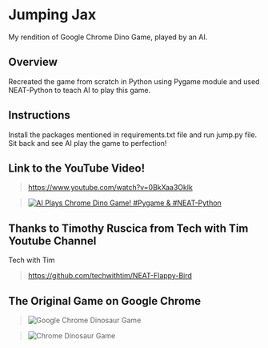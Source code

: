 # Jumping Jax
My rendition of Google Chrome Dino Game, played by an AI.

## Overview
Recreated the game from scratch in Python using Pygame module and used NEAT-Python to teach AI to play this game.

## Instructions
Install the packages mentioned in requirements.txt file and run jump.py file. Sit back and see AI play the game to perfection!

## Link to the YouTube Video!
><https://www.youtube.com/watch?v=0BkXaa3Oklk><br/>

>[![AI Plays Chrome Dino Game! #Pygame & #NEAT-Python](https://makeagif.com/i/G-xDBA)](https://www.youtube.com/watch?v=0BkXaa3Oklk)

## Thanks to Timothy Ruscica from Tech with Tim Youtube Channel
Tech with Tim
><https://github.com/techwithtim/NEAT-Flappy-Bird>

## The Original Game on Google Chrome
>![Google Chrome Dinosaur Game](https://i.makeagif.com/media/7-04-2020/2to-k1.gif)

>![Chrome Dinosaur Game](https://i.makeagif.com/media/7-04-2020/xs0_98.gif)
